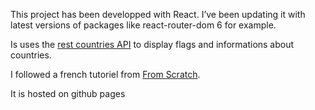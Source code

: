 This project has been developped with React. I’ve been updating it with latest versions of packages like react-router-dom 6 for example.

Is uses the [rest countries API](https://restcountries.com/v3.1/all) to display flags and informations about countries.

I followed a french tutoriel from [From Scratch](https://www.youtube.com/watch?v=f0X1Tl8aHtA).

It is hosted on github pages
